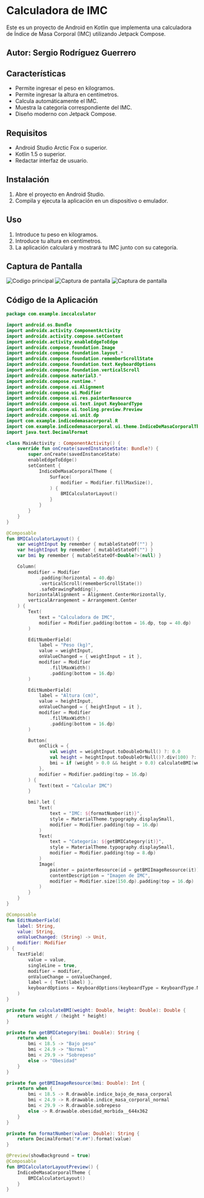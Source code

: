# Calculadora de IMC

Este es un proyecto de Android en Kotlin que implementa una calculadora de Índice de Masa Corporal (IMC) utilizando Jetpack Compose.

## Autor: Sergio Rodríguez Guerrero

## Características
- Permite ingresar el peso en kilogramos.
- Permite ingresar la altura en centímetros.
- Calcula automáticamente el IMC.
- Muestra la categoría correspondiente del IMC.
- Diseño moderno con Jetpack Compose.

## Requisitos
- Android Studio Arctic Fox o superior.
- Kotlin 1.5 o superior.
- Redactar interfaz de usuario.

## Instalación
1. Abre el proyecto en Android Studio.
2. Compila y ejecuta la aplicación en un dispositivo o emulador.

## Uso
1. Introduce tu peso en kilogramos.
2. Introduce tu altura en centímetros.
3. La aplicación calculará y mostrará tu IMC junto con su categoría.

## Captura de Pantalla
![Codigo principal](Imagenes%20de%20capturas%20de%20pantalla%20calculadora%20IMC/Codigoprincipal.jpg)
![Captura de pantalla](Imagenes%20de%20capturas%20de%20pantalla%20calculadora%20IMC/Captura%20de%20pantalla.jpg)
![Captura de pantalla](Imagenes%20de%20capturas%20de%20pantalla%20calculadora%20IMC/Capturadepantallados.jpg)

## Código de la Aplicación

```kotlin
package com.example.imccalculator

import android.os.Bundle
import androidx.activity.ComponentActivity
import androidx.activity.compose.setContent
import androidx.activity.enableEdgeToEdge
import androidx.compose.foundation.Image
import androidx.compose.foundation.layout.*
import androidx.compose.foundation.rememberScrollState
import androidx.compose.foundation.text.KeyboardOptions
import androidx.compose.foundation.verticalScroll
import androidx.compose.material3.*
import androidx.compose.runtime.*
import androidx.compose.ui.Alignment
import androidx.compose.ui.Modifier
import androidx.compose.ui.res.painterResource
import androidx.compose.ui.text.input.KeyboardType
import androidx.compose.ui.tooling.preview.Preview
import androidx.compose.ui.unit.dp
import com.example.indicedemasacorporal.R
import com.example.indicedemasacorporal.ui.theme.IndiceDeMasaCorporalTheme
import java.text.DecimalFormat

class MainActivity : ComponentActivity() {
    override fun onCreate(savedInstanceState: Bundle?) {
        super.onCreate(savedInstanceState)
        enableEdgeToEdge()
        setContent {
            IndiceDeMasaCorporalTheme {
                Surface(
                    modifier = Modifier.fillMaxSize(),
                ) {
                    BMICalculatorLayout()
                }
            }
        }
    }
}

@Composable
fun BMICalculatorLayout() {
    var weightInput by remember { mutableStateOf("") }
    var heightInput by remember { mutableStateOf("") }
    var bmi by remember { mutableStateOf<Double?>(null) }

    Column(
        modifier = Modifier
            .padding(horizontal = 40.dp)
            .verticalScroll(rememberScrollState())
            .safeDrawingPadding(),
        horizontalAlignment = Alignment.CenterHorizontally,
        verticalArrangement = Arrangement.Center
    ) {
        Text(
            text = "Calculadora de IMC",
            modifier = Modifier.padding(bottom = 16.dp, top = 40.dp)
        )

        EditNumberField(
            label = "Peso (kg)",
            value = weightInput,
            onValueChanged = { weightInput = it },
            modifier = Modifier
                .fillMaxWidth()
                .padding(bottom = 16.dp)
        )

        EditNumberField(
            label = "Altura (cm)",
            value = heightInput,
            onValueChanged = { heightInput = it },
            modifier = Modifier
                .fillMaxWidth()
                .padding(bottom = 16.dp)
        )

        Button(
            onClick = {
                val weight = weightInput.toDoubleOrNull() ?: 0.0
                val height = heightInput.toDoubleOrNull()?.div(100) ?: 0.0
                bmi = if (weight > 0.0 && height > 0.0) calculateBMI(weight, height) else null
            },
            modifier = Modifier.padding(top = 16.dp)
        ) {
            Text(text = "Calcular IMC")
        }

        bmi?.let {
            Text(
                text = "IMC: ${formatNumber(it)}",
                style = MaterialTheme.typography.displaySmall,
                modifier = Modifier.padding(top = 16.dp)
            )
            Text(
                text = "Categoría: ${getBMICategory(it)}",
                style = MaterialTheme.typography.displaySmall,
                modifier = Modifier.padding(top = 8.dp)
            )
            Image(
                painter = painterResource(id = getBMIImageResource(it)),
                contentDescription = "Imagen de IMC",
                modifier = Modifier.size(150.dp).padding(top = 16.dp)
            )
        }
    }
}

@Composable
fun EditNumberField(
    label: String,
    value: String,
    onValueChanged: (String) -> Unit,
    modifier: Modifier
) {
    TextField(
        value = value,
        singleLine = true,
        modifier = modifier,
        onValueChange = onValueChanged,
        label = { Text(label) },
        keyboardOptions = KeyboardOptions(keyboardType = KeyboardType.Number)
    )
}

private fun calculateBMI(weight: Double, height: Double): Double {
    return weight / (height * height)
}

private fun getBMICategory(bmi: Double): String {
    return when {
        bmi < 18.5 -> "Bajo peso"
        bmi < 24.9 -> "Normal"
        bmi < 29.9 -> "Sobrepeso"
        else -> "Obesidad"
    }
}

private fun getBMIImageResource(bmi: Double): Int {
    return when {
        bmi < 18.5 -> R.drawable.indice_bajo_de_masa_corporal
        bmi < 24.9 -> R.drawable.indice_masa_corporal_normal
        bmi < 29.9 -> R.drawable.sobrepeso
        else -> R.drawable.obesidad_morbida__644x362
    }
}

private fun formatNumber(value: Double): String {
    return DecimalFormat("#.##").format(value)
}

@Preview(showBackground = true)
@Composable
fun BMICalculatorLayoutPreview() {
    IndiceDeMasaCorporalTheme {
        BMICalculatorLayout()
    }
}


